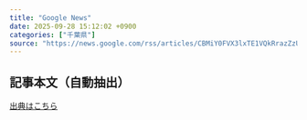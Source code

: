 ```yaml
---
title: "Google News"
date: 2025-09-28 15:12:02 +0900
categories: ["千葉県"]
source: "https://news.google.com/rss/articles/CBMiY0FVX3lxTE1VQkRrazZzUWR6cXFienpLOU1NcGF5cUx2cUdsNzJZLWtJTTg0M1g4SVQySTAtMmd5bnBKbUpWcFVxSzY0N01sRW9Ua01pUldlNldiTGpCbW1zWXJjRW1aQ3FkVQ?oc=5"
---
```


## 記事本文（自動抽出）
<body class="y0K44d EA71Tc" id="readabilityBody"></body>

[出典はこちら](https://news.google.com/rss/articles/CBMiY0FVX3lxTE1VQkRrazZzUWR6cXFienpLOU1NcGF5cUx2cUdsNzJZLWtJTTg0M1g4SVQySTAtMmd5bnBKbUpWcFVxSzY0N01sRW9Ua01pUldlNldiTGpCbW1zWXJjRW1aQ3FkVQ?oc=5)
